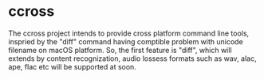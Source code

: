 # ccross
The ccross project intends to provide cross platform command line tools, inspried by the "diff" command having comptible problem with unicode filename on macOS platform.
So, the first feature is "diff", which will extends by content recognization, audio lossess formats such as wav, alac, ape, flac etc will be supported at soon.
